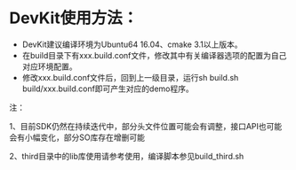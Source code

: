 # DevKit使用方法：

- DevKit建议编译环境为Ubuntu64 16.04、cmake 3.1以上版本。
- 在build目录下有xxx.build.conf文件，修改其中有关编译器选项的配置为自己对应环境配置。
- 修改xxx.build.conf文件后，回到上一级目录，运行sh build.sh build/xxx.build.conf即可产生对应的demo程序。



注：

1、目前SDK仍然在持续迭代中，部分头文件位置可能会有调整，接口API也可能会有小幅变化，部分SO库存在增删可能

2、third目录中的lib库使用请参考使用，编译脚本参见build_third.sh


